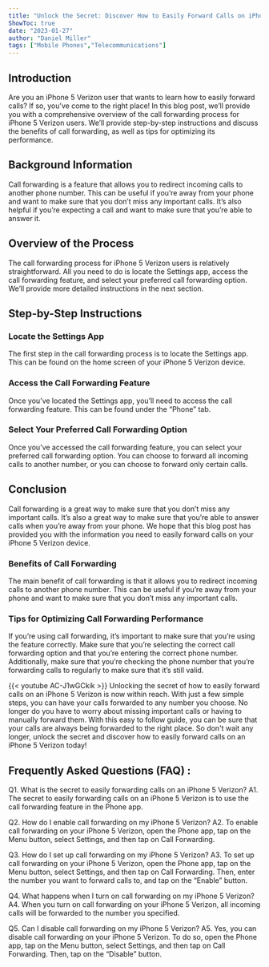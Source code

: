 ```yaml
---
title: "Unlock the Secret: Discover How to Easily Forward Calls on iPhone 5 Verizon!"
ShowToc: true 
date: "2023-01-27"
author: "Daniel Miller" 
tags: ["Mobile Phones","Telecommunications"]
---
```

## Introduction
Are you an iPhone 5 Verizon user that wants to learn how to easily forward calls? If so, you’ve come to the right place! In this blog post, we’ll provide you with a comprehensive overview of the call forwarding process for iPhone 5 Verizon users. We’ll provide step-by-step instructions and discuss the benefits of call forwarding, as well as tips for optimizing its performance.

## Background Information
Call forwarding is a feature that allows you to redirect incoming calls to another phone number. This can be useful if you’re away from your phone and want to make sure that you don’t miss any important calls. It’s also helpful if you’re expecting a call and want to make sure that you’re able to answer it.

## Overview of the Process
The call forwarding process for iPhone 5 Verizon users is relatively straightforward. All you need to do is locate the Settings app, access the call forwarding feature, and select your preferred call forwarding option. We’ll provide more detailed instructions in the next section.

## Step-by-Step Instructions

### Locate the Settings App
The first step in the call forwarding process is to locate the Settings app. This can be found on the home screen of your iPhone 5 Verizon device.

### Access the Call Forwarding Feature
Once you’ve located the Settings app, you’ll need to access the call forwarding feature. This can be found under the “Phone” tab.

### Select Your Preferred Call Forwarding Option
Once you’ve accessed the call forwarding feature, you can select your preferred call forwarding option. You can choose to forward all incoming calls to another number, or you can choose to forward only certain calls.

## Conclusion
Call forwarding is a great way to make sure that you don’t miss any important calls. It’s also a great way to make sure that you’re able to answer calls when you’re away from your phone. We hope that this blog post has provided you with the information you need to easily forward calls on your iPhone 5 Verizon device.

### Benefits of Call Forwarding
The main benefit of call forwarding is that it allows you to redirect incoming calls to another phone number. This can be useful if you’re away from your phone and want to make sure that you don’t miss any important calls.

### Tips for Optimizing Call Forwarding Performance
If you’re using call forwarding, it’s important to make sure that you’re using the feature correctly. Make sure that you’re selecting the correct call forwarding option and that you’re entering the correct phone number. Additionally, make sure that you’re checking the phone number that you’re forwarding calls to regularly to make sure that it’s still valid.

{{< youtube AC-J1wGCkik >}} 
Unlocking the secret of how to easily forward calls on an iPhone 5 Verizon is now within reach. With just a few simple steps, you can have your calls forwarded to any number you choose. No longer do you have to worry about missing important calls or having to manually forward them. With this easy to follow guide, you can be sure that your calls are always being forwarded to the right place. So don't wait any longer, unlock the secret and discover how to easily forward calls on an iPhone 5 Verizon today!

## Frequently Asked Questions (FAQ) :
Q1. What is the secret to easily forwarding calls on an iPhone 5 Verizon?
A1. The secret to easily forwarding calls on an iPhone 5 Verizon is to use the call forwarding feature in the Phone app.

Q2. How do I enable call forwarding on my iPhone 5 Verizon?
A2. To enable call forwarding on your iPhone 5 Verizon, open the Phone app, tap on the Menu button, select Settings, and then tap on Call Forwarding.

Q3. How do I set up call forwarding on my iPhone 5 Verizon?
A3. To set up call forwarding on your iPhone 5 Verizon, open the Phone app, tap on the Menu button, select Settings, and then tap on Call Forwarding. Then, enter the number you want to forward calls to, and tap on the “Enable” button.

Q4. What happens when I turn on call forwarding on my iPhone 5 Verizon?
A4. When you turn on call forwarding on your iPhone 5 Verizon, all incoming calls will be forwarded to the number you specified.

Q5. Can I disable call forwarding on my iPhone 5 Verizon?
A5. Yes, you can disable call forwarding on your iPhone 5 Verizon. To do so, open the Phone app, tap on the Menu button, select Settings, and then tap on Call Forwarding. Then, tap on the “Disable” button.


